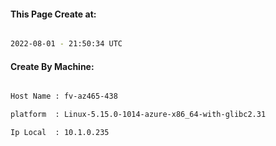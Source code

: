 
   
#### This Page Create at:

```bash

2022-08-01 - 21:50:34 UTC

```

#### Create By Machine:

```bash

Host Name : fv-az465-438

platform  : Linux-5.15.0-1014-azure-x86_64-with-glibc2.31

Ip Local  : 10.1.0.235

```

